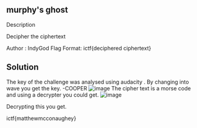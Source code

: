 ## murphy's ghost
Description

Decipher the ciphertext

Author : IndyGod
Flag Format:
ictf{deciphered ciphertext}

##  Solution
The key of the challenge was analysed using audacity .
By changing into wave you get the key. -COOPER
![image](https://user-images.githubusercontent.com/92258994/177030782-25ef38c2-975f-47ce-b84a-ee691780e3aa.png)
The cipher text is a morse code and using a decrypter you could get.
![image](https://user-images.githubusercontent.com/92258994/177030845-6192c875-f41d-42ec-9eb8-62c2d506f4a7.png)

Decrypting this you get.

ictf{matthewmcconaughey}
